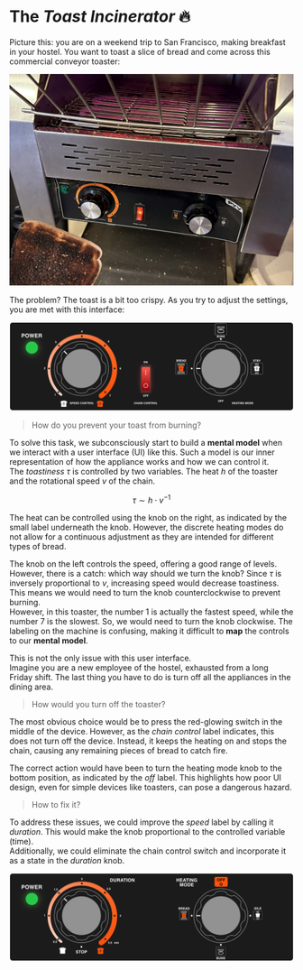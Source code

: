 # The *Toast Incinerator* 🔥

Picture this: you are on a weekend trip to San Francisco, making breakfast in your hostel. You want to toast a slice of bread and come across this commercial conveyor toaster:

![Burned toast](burned_toast.jpg)

The problem? The toast is a bit too crispy. As you try to adjust the settings, you are met with this interface:

![](original.png)

> How do you prevent your toast from burning?

To solve this task, we subconsciously start to build a **mental model** when we interact with a user interface (UI) like this. Such a model is our inner representation of how the appliance works and how we can control it. <br />
The *toastiness* $\tau$ is controlled by two variables. The heat $h$ of the toaster and the rotational speed $v$ of the chain.

$$
\tau \sim h \cdot v^{-1}
$$

The heat can be controlled using the knob on the right, as indicated by the small label underneath the knob. However, the discrete heating modes do not allow for a continuous adjustment as they are intended for different types of bread.

The knob on the left controls the speed, offering a good range of levels. However, there is a catch: which way should we turn the knob?
Since $\tau$ is inversely proportional to $v$, increasing speed would decrease toastiness. This means we would need to turn the knob counterclockwise to prevent burning.<br />
However, in this toaster, the number 1 is actually the fastest speed, while the number 7 is the slowest. So, we would need to turn the knob clockwise.
The labeling on the machine is confusing, making it difficult to **map** the controls to our **mental model**.

This is not the only issue with this user interface.<br />
Imagine you are a new employee of the hostel, exhausted from a long Friday shift. The last thing you have to do is turn off all the appliances in the dining area.

> How would you turn off the toaster?

The most obvious choice would be to press the red-glowing switch in the middle of the device. However, as the *chain control* label indicates, this does not turn off the device. Instead, it keeps the heating on and stops the chain, causing any remaining pieces of bread to catch fire.

The correct action would have been to turn the heating mode knob to the bottom position, as indicated by the *off* label. This highlights how poor UI design, even for simple devices like toasters, can pose a dangerous hazard.

> How to fix it?

To address these issues, we could improve the *speed* label by calling it *duration*. This would make the knob proportional to the controlled variable (time).<br />
Additionally, we could eliminate the chain control switch and incorporate it as a state in the *duration* knob.

![](improved.png)
